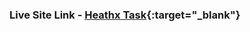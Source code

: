 ### Live Site Link - [Heathx Task](https://65cd9c620ad3bc6884d30cec--healthxtask.netlify.app/){:target="_blank"}
